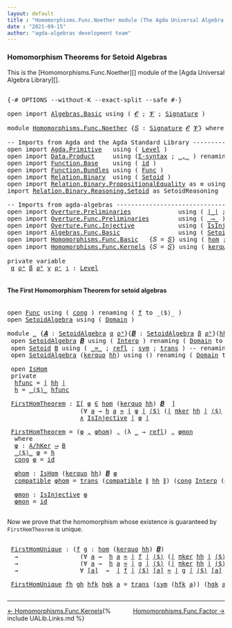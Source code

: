 ```yaml
---
layout: default
title : "Homomorphisms.Func.Noether module (The Agda Universal Algebra Library)"
date : "2021-09-15"
author: "agda-algebras development team"
---
```


### <a id="homomorphism-theorems">Homomorphism Theorems for Setoid Algebras</a>

This is the [Homomorphisms.Func.Noether][] module of the [Agda Universal Algebra Library][].

<pre class="Agda">

<a id="357" class="Symbol">{-#</a> <a id="361" class="Keyword">OPTIONS</a> <a id="369" class="Pragma">--without-K</a> <a id="381" class="Pragma">--exact-split</a> <a id="395" class="Pragma">--safe</a> <a id="402" class="Symbol">#-}</a>

<a id="407" class="Keyword">open</a> <a id="412" class="Keyword">import</a> <a id="419" href="Algebras.Basic.html" class="Module">Algebras.Basic</a> <a id="434" class="Keyword">using</a> <a id="440" class="Symbol">(</a> <a id="442" href="Algebras.Basic.html#1130" class="Generalizable">𝓞</a> <a id="444" class="Symbol">;</a> <a id="446" href="Algebras.Basic.html#1132" class="Generalizable">𝓥</a> <a id="448" class="Symbol">;</a> <a id="450" href="Algebras.Basic.html#3858" class="Function">Signature</a> <a id="460" class="Symbol">)</a>

<a id="463" class="Keyword">module</a> <a id="470" href="Homomorphisms.Func.Noether.html" class="Module">Homomorphisms.Func.Noether</a> <a id="497" class="Symbol">{</a><a id="498" href="Homomorphisms.Func.Noether.html#498" class="Bound">𝑆</a> <a id="500" class="Symbol">:</a> <a id="502" href="Algebras.Basic.html#3858" class="Function">Signature</a> <a id="512" href="Algebras.Basic.html#1130" class="Generalizable">𝓞</a> <a id="514" href="Algebras.Basic.html#1132" class="Generalizable">𝓥</a><a id="515" class="Symbol">}</a> <a id="517" class="Keyword">where</a>

<a id="524" class="Comment">-- Imports from Agda and the Agda Standard Library ---------------------------</a>
<a id="603" class="Keyword">open</a> <a id="608" class="Keyword">import</a> <a id="615" href="Agda.Primitive.html" class="Module">Agda.Primitive</a>   <a id="632" class="Keyword">using</a> <a id="638" class="Symbol">(</a> <a id="640" href="Agda.Primitive.html#597" class="Postulate">Level</a> <a id="646" class="Symbol">)</a>
<a id="648" class="Keyword">open</a> <a id="653" class="Keyword">import</a> <a id="660" href="Data.Product.html" class="Module">Data.Product</a>     <a id="677" class="Keyword">using</a> <a id="683" class="Symbol">(</a><a id="684" href="Data.Product.html#916" class="Function">Σ-syntax</a> <a id="693" class="Symbol">;</a> <a id="695" href="Agda.Builtin.Sigma.html#236" class="InductiveConstructor Operator">_,_</a> <a id="699" class="Symbol">)</a> <a id="701" class="Keyword">renaming</a> <a id="710" class="Symbol">(</a> <a id="712" href="Data.Product.html#1167" class="Function Operator">_×_</a> <a id="716" class="Symbol">to</a> <a id="719" class="Function Operator">_∧_</a> <a id="723" class="Symbol">)</a>
<a id="725" class="Keyword">open</a> <a id="730" class="Keyword">import</a> <a id="737" href="Function.Base.html" class="Module">Function.Base</a>    <a id="754" class="Keyword">using</a> <a id="760" class="Symbol">(</a> <a id="762" href="Function.Base.html#615" class="Function">id</a> <a id="765" class="Symbol">)</a>
<a id="767" class="Keyword">open</a> <a id="772" class="Keyword">import</a> <a id="779" href="Function.Bundles.html" class="Module">Function.Bundles</a> <a id="796" class="Keyword">using</a> <a id="802" class="Symbol">(</a> <a id="804" href="Function.Bundles.html#1868" class="Record">Func</a> <a id="809" class="Symbol">)</a>
<a id="811" class="Keyword">open</a> <a id="816" class="Keyword">import</a> <a id="823" href="Relation.Binary.html" class="Module">Relation.Binary</a>  <a id="840" class="Keyword">using</a> <a id="846" class="Symbol">(</a> <a id="848" href="Relation.Binary.Bundles.html#1009" class="Record">Setoid</a> <a id="855" class="Symbol">)</a>
<a id="857" class="Keyword">open</a> <a id="862" class="Keyword">import</a> <a id="869" href="Relation.Binary.PropositionalEquality.html" class="Module">Relation.Binary.PropositionalEquality</a> <a id="907" class="Symbol">as</a> <a id="910" class="Module">≡</a> <a id="912" class="Keyword">using</a> <a id="918" class="Symbol">(</a> <a id="920" href="Agda.Builtin.Equality.html#151" class="Datatype Operator">_≡_</a> <a id="924" class="Symbol">)</a>
<a id="926" class="Keyword">import</a> <a id="933" href="Relation.Binary.Reasoning.Setoid.html" class="Module">Relation.Binary.Reasoning.Setoid</a> <a id="966" class="Symbol">as</a> <a id="969" class="Module">SetoidReasoning</a>

<a id="986" class="Comment">-- Imports from agda-algebras ------------------------------------------------</a>
<a id="1065" class="Keyword">open</a> <a id="1070" class="Keyword">import</a> <a id="1077" href="Overture.Preliminaries.html" class="Module">Overture.Preliminaries</a>             <a id="1112" class="Keyword">using</a> <a id="1118" class="Symbol">(</a> <a id="1120" href="Overture.Preliminaries.html#4382" class="Function Operator">∣_∣</a> <a id="1124" class="Symbol">;</a> <a id="1126" href="Overture.Preliminaries.html#4420" class="Function Operator">∥_∥</a> <a id="1130" class="Symbol">)</a>
<a id="1132" class="Keyword">open</a> <a id="1137" class="Keyword">import</a> <a id="1144" href="Overture.Func.Preliminaries.html" class="Module">Overture.Func.Preliminaries</a>        <a id="1179" class="Keyword">using</a> <a id="1185" class="Symbol">(</a> <a id="1187" href="Overture.Func.Preliminaries.html#789" class="Function Operator">_⟶_</a> <a id="1191" class="Symbol">)</a>
<a id="1193" class="Keyword">open</a> <a id="1198" class="Keyword">import</a> <a id="1205" href="Overture.Func.Injective.html" class="Module">Overture.Func.Injective</a>            <a id="1240" class="Keyword">using</a> <a id="1246" class="Symbol">(</a> <a id="1248" href="Overture.Func.Injective.html#1886" class="Function">IsInjective</a> <a id="1260" class="Symbol">)</a>
<a id="1262" class="Keyword">open</a> <a id="1267" class="Keyword">import</a> <a id="1274" href="Algebras.Func.Basic.html" class="Module">Algebras.Func.Basic</a>                <a id="1309" class="Keyword">using</a> <a id="1315" class="Symbol">(</a> <a id="1317" href="Algebras.Func.Basic.html#2874" class="Record">SetoidAlgebra</a> <a id="1331" class="Symbol">;</a> <a id="1333" href="Algebras.Func.Basic.html#4076" class="Function Operator">_̂_</a><a id="1336" class="Symbol">)</a>
<a id="1338" class="Keyword">open</a> <a id="1343" class="Keyword">import</a> <a id="1350" href="Homomorphisms.Func.Basic.html" class="Module">Homomorphisms.Func.Basic</a>   <a id="1377" class="Symbol">{</a><a id="1378" class="Argument">𝑆</a> <a id="1380" class="Symbol">=</a> <a id="1382" href="Homomorphisms.Func.Noether.html#498" class="Bound">𝑆</a><a id="1383" class="Symbol">}</a> <a id="1385" class="Keyword">using</a> <a id="1391" class="Symbol">(</a> <a id="1393" href="Homomorphisms.Func.Basic.html#2112" class="Function">hom</a> <a id="1397" class="Symbol">;</a> <a id="1399" href="Homomorphisms.Func.Basic.html#2016" class="Record">IsHom</a> <a id="1405" class="Symbol">)</a>
<a id="1407" class="Keyword">open</a> <a id="1412" class="Keyword">import</a> <a id="1419" href="Homomorphisms.Func.Kernels.html" class="Module">Homomorphisms.Func.Kernels</a> <a id="1446" class="Symbol">{</a><a id="1447" class="Argument">𝑆</a> <a id="1449" class="Symbol">=</a> <a id="1451" href="Homomorphisms.Func.Noether.html#498" class="Bound">𝑆</a><a id="1452" class="Symbol">}</a> <a id="1454" class="Keyword">using</a> <a id="1460" class="Symbol">(</a> <a id="1462" href="Homomorphisms.Func.Kernels.html#3232" class="Function">kerquo</a> <a id="1469" class="Symbol">;</a> <a id="1471" href="Homomorphisms.Func.Kernels.html#4864" class="Function">πker</a> <a id="1476" class="Symbol">)</a>

<a id="1479" class="Keyword">private</a> <a id="1487" class="Keyword">variable</a>
 <a id="1497" href="Homomorphisms.Func.Noether.html#1497" class="Generalizable">α</a> <a id="1499" href="Homomorphisms.Func.Noether.html#1499" class="Generalizable">ρᵃ</a> <a id="1502" href="Homomorphisms.Func.Noether.html#1502" class="Generalizable">β</a> <a id="1504" href="Homomorphisms.Func.Noether.html#1504" class="Generalizable">ρᵇ</a> <a id="1507" href="Homomorphisms.Func.Noether.html#1507" class="Generalizable">γ</a> <a id="1509" href="Homomorphisms.Func.Noether.html#1509" class="Generalizable">ρᶜ</a> <a id="1512" href="Homomorphisms.Func.Noether.html#1512" class="Generalizable">ι</a> <a id="1514" class="Symbol">:</a> <a id="1516" href="Agda.Primitive.html#597" class="Postulate">Level</a>

</pre>

#### <a id="the-first-homomorphism-theorem">The First Homomorphism Theorem for setoid algebras</a>

<pre class="Agda">

<a id="1649" class="Keyword">open</a> <a id="1654" href="Function.Bundles.html#1868" class="Module">Func</a> <a id="1659" class="Keyword">using</a> <a id="1665" class="Symbol">(</a> <a id="1667" href="Function.Bundles.html#1938" class="Field">cong</a> <a id="1672" class="Symbol">)</a> <a id="1674" class="Keyword">renaming</a> <a id="1683" class="Symbol">(</a> <a id="1685" href="Function.Bundles.html#1919" class="Field">f</a> <a id="1687" class="Symbol">to</a> <a id="1690" class="Field">_⟨$⟩_</a> <a id="1696" class="Symbol">)</a>
<a id="1698" class="Keyword">open</a> <a id="1703" href="Algebras.Func.Basic.html#2874" class="Module">SetoidAlgebra</a> <a id="1717" class="Keyword">using</a> <a id="1723" class="Symbol">(</a> <a id="1725" href="Algebras.Func.Basic.html#2937" class="Field">Domain</a> <a id="1732" class="Symbol">)</a>

<a id="1735" class="Keyword">module</a> <a id="1742" href="Homomorphisms.Func.Noether.html#1742" class="Module">_</a> <a id="1744" class="Symbol">{</a><a id="1745" href="Homomorphisms.Func.Noether.html#1745" class="Bound">𝑨</a> <a id="1747" class="Symbol">:</a> <a id="1749" href="Algebras.Func.Basic.html#2874" class="Record">SetoidAlgebra</a> <a id="1763" href="Homomorphisms.Func.Noether.html#1497" class="Generalizable">α</a> <a id="1765" href="Homomorphisms.Func.Noether.html#1499" class="Generalizable">ρᵃ</a><a id="1767" class="Symbol">}{</a><a id="1769" href="Homomorphisms.Func.Noether.html#1769" class="Bound">𝑩</a> <a id="1771" class="Symbol">:</a> <a id="1773" href="Algebras.Func.Basic.html#2874" class="Record">SetoidAlgebra</a> <a id="1787" href="Homomorphisms.Func.Noether.html#1502" class="Generalizable">β</a> <a id="1789" href="Homomorphisms.Func.Noether.html#1504" class="Generalizable">ρᵇ</a><a id="1791" class="Symbol">}(</a><a id="1793" href="Homomorphisms.Func.Noether.html#1793" class="Bound">hh</a> <a id="1796" class="Symbol">:</a> <a id="1798" href="Homomorphisms.Func.Basic.html#2112" class="Function">hom</a> <a id="1802" href="Homomorphisms.Func.Noether.html#1745" class="Bound">𝑨</a> <a id="1804" href="Homomorphisms.Func.Noether.html#1769" class="Bound">𝑩</a><a id="1805" class="Symbol">)</a> <a id="1807" class="Keyword">where</a>
 <a id="1814" class="Keyword">open</a> <a id="1819" href="Algebras.Func.Basic.html#2874" class="Module">SetoidAlgebra</a> <a id="1833" href="Homomorphisms.Func.Noether.html#1769" class="Bound">𝑩</a> <a id="1835" class="Keyword">using</a> <a id="1841" class="Symbol">(</a> <a id="1843" href="Algebras.Func.Basic.html#2959" class="Field">Interp</a> <a id="1850" class="Symbol">)</a> <a id="1852" class="Keyword">renaming</a> <a id="1861" class="Symbol">(</a> <a id="1863" href="Algebras.Func.Basic.html#2937" class="Field">Domain</a> <a id="1870" class="Symbol">to</a> <a id="1873" class="Field">B</a> <a id="1875" class="Symbol">)</a>
 <a id="1878" class="Keyword">open</a> <a id="1883" href="Relation.Binary.Bundles.html#1009" class="Module">Setoid</a> <a id="1890" href="Homomorphisms.Func.Noether.html#1873" class="Function">B</a> <a id="1892" class="Keyword">using</a> <a id="1898" class="Symbol">(</a> <a id="1900" href="Relation.Binary.Bundles.html#1098" class="Field Operator">_≈_</a> <a id="1904" class="Symbol">;</a> <a id="1906" href="Relation.Binary.Structures.html#1568" class="Function">refl</a> <a id="1911" class="Symbol">;</a> <a id="1913" href="Relation.Binary.Structures.html#1594" class="Function">sym</a> <a id="1917" class="Symbol">;</a> <a id="1919" href="Relation.Binary.Structures.html#1620" class="Function">trans</a> <a id="1925" class="Symbol">)</a> <a id="1927" class="Comment">-- renaming ( _≈_ to _≈₂_ )</a>
 <a id="1956" class="Keyword">open</a> <a id="1961" href="Algebras.Func.Basic.html#2874" class="Module">SetoidAlgebra</a> <a id="1975" class="Symbol">(</a><a id="1976" href="Homomorphisms.Func.Kernels.html#3232" class="Function">kerquo</a> <a id="1983" href="Homomorphisms.Func.Noether.html#1793" class="Bound">hh</a><a id="1985" class="Symbol">)</a> <a id="1987" class="Keyword">using</a> <a id="1993" class="Symbol">()</a> <a id="1996" class="Keyword">renaming</a> <a id="2005" class="Symbol">(</a> <a id="2007" href="Algebras.Func.Basic.html#2937" class="Field">Domain</a> <a id="2014" class="Symbol">to</a> <a id="2017" class="Field">A/hKer</a> <a id="2024" class="Symbol">)</a>

 <a id="2028" class="Keyword">open</a> <a id="2033" href="Homomorphisms.Func.Basic.html#2016" class="Module">IsHom</a>
 <a id="2040" class="Keyword">private</a>
  <a id="2050" href="Homomorphisms.Func.Noether.html#2050" class="Function">hfunc</a> <a id="2056" class="Symbol">=</a> <a id="2058" href="Overture.Preliminaries.html#4382" class="Function Operator">∣</a> <a id="2060" href="Homomorphisms.Func.Noether.html#1793" class="Bound">hh</a> <a id="2063" href="Overture.Preliminaries.html#4382" class="Function Operator">∣</a>
  <a id="2067" href="Homomorphisms.Func.Noether.html#2067" class="Function">h</a> <a id="2069" class="Symbol">=</a> <a id="2071" href="Homomorphisms.Func.Noether.html#1690" class="Field Operator">_⟨$⟩_</a> <a id="2077" href="Homomorphisms.Func.Noether.html#2050" class="Function">hfunc</a>

 <a id="2085" href="Homomorphisms.Func.Noether.html#2085" class="Function">FirstHomTheorem</a> <a id="2101" class="Symbol">:</a> <a id="2103" href="Data.Product.html#916" class="Function">Σ[</a> <a id="2106" href="Homomorphisms.Func.Noether.html#2106" class="Bound">φ</a> <a id="2108" href="Data.Product.html#916" class="Function">∈</a> <a id="2110" href="Homomorphisms.Func.Basic.html#2112" class="Function">hom</a> <a id="2114" class="Symbol">(</a><a id="2115" href="Homomorphisms.Func.Kernels.html#3232" class="Function">kerquo</a> <a id="2122" href="Homomorphisms.Func.Noether.html#1793" class="Bound">hh</a><a id="2124" class="Symbol">)</a> <a id="2126" href="Homomorphisms.Func.Noether.html#1769" class="Bound">𝑩</a>  <a id="2129" href="Data.Product.html#916" class="Function">]</a>
                    <a id="2151" class="Symbol">(∀</a> <a id="2154" href="Homomorphisms.Func.Noether.html#2154" class="Bound">a</a> <a id="2156" class="Symbol">→</a> <a id="2158" href="Homomorphisms.Func.Noether.html#2067" class="Function">h</a> <a id="2160" href="Homomorphisms.Func.Noether.html#2154" class="Bound">a</a> <a id="2162" href="Relation.Binary.Bundles.html#1098" class="Function Operator">≈</a> <a id="2164" href="Overture.Preliminaries.html#4382" class="Function Operator">∣</a> <a id="2166" href="Homomorphisms.Func.Noether.html#2106" class="Bound">φ</a> <a id="2168" href="Overture.Preliminaries.html#4382" class="Function Operator">∣</a> <a id="2170" href="Homomorphisms.Func.Noether.html#1690" class="Field Operator">⟨$⟩</a> <a id="2174" class="Symbol">(</a><a id="2175" href="Overture.Preliminaries.html#4382" class="Function Operator">∣</a> <a id="2177" href="Homomorphisms.Func.Kernels.html#4864" class="Function">πker</a> <a id="2182" href="Homomorphisms.Func.Noether.html#1793" class="Bound">hh</a> <a id="2185" href="Overture.Preliminaries.html#4382" class="Function Operator">∣</a> <a id="2187" href="Homomorphisms.Func.Noether.html#1690" class="Field Operator">⟨$⟩</a> <a id="2191" href="Homomorphisms.Func.Noether.html#2154" class="Bound">a</a><a id="2192" class="Symbol">))</a>
                    <a id="2215" href="Homomorphisms.Func.Noether.html#719" class="Function Operator">∧</a> <a id="2217" href="Overture.Func.Injective.html#1886" class="Function">IsInjective</a> <a id="2229" href="Overture.Preliminaries.html#4382" class="Function Operator">∣</a> <a id="2231" href="Homomorphisms.Func.Noether.html#2106" class="Bound">φ</a> <a id="2233" href="Overture.Preliminaries.html#4382" class="Function Operator">∣</a>

 <a id="2237" href="Homomorphisms.Func.Noether.html#2085" class="Function">FirstHomTheorem</a> <a id="2253" class="Symbol">=</a> <a id="2255" class="Symbol">(</a><a id="2256" href="Homomorphisms.Func.Noether.html#2298" class="Function">φ</a> <a id="2258" href="Agda.Builtin.Sigma.html#236" class="InductiveConstructor Operator">,</a> <a id="2260" href="Homomorphisms.Func.Noether.html#2344" class="Function">φhom</a><a id="2264" class="Symbol">)</a> <a id="2266" href="Agda.Builtin.Sigma.html#236" class="InductiveConstructor Operator">,</a> <a id="2268" class="Symbol">(λ</a> <a id="2271" href="Homomorphisms.Func.Noether.html#2271" class="Bound">_</a> <a id="2273" class="Symbol">→</a> <a id="2275" href="Relation.Binary.Structures.html#1568" class="Function">refl</a><a id="2279" class="Symbol">)</a> <a id="2281" href="Agda.Builtin.Sigma.html#236" class="InductiveConstructor Operator">,</a> <a id="2283" href="Homomorphisms.Func.Noether.html#2460" class="Function">φmon</a>
  <a id="2290" class="Keyword">where</a>
  <a id="2298" href="Homomorphisms.Func.Noether.html#2298" class="Function">φ</a> <a id="2300" class="Symbol">:</a> <a id="2302" href="Homomorphisms.Func.Noether.html#2017" class="Function">A/hKer</a> <a id="2309" href="Overture.Func.Preliminaries.html#789" class="Function Operator">⟶</a> <a id="2311" href="Homomorphisms.Func.Noether.html#1873" class="Function">B</a>
  <a id="2315" href="Homomorphisms.Func.Noether.html#1690" class="Field Operator">_⟨$⟩_</a> <a id="2321" href="Homomorphisms.Func.Noether.html#2298" class="Function">φ</a> <a id="2323" class="Symbol">=</a> <a id="2325" href="Homomorphisms.Func.Noether.html#2067" class="Function">h</a>
  <a id="2329" href="Function.Bundles.html#1938" class="Field">cong</a> <a id="2334" href="Homomorphisms.Func.Noether.html#2298" class="Function">φ</a> <a id="2336" class="Symbol">=</a> <a id="2338" href="Function.Base.html#615" class="Function">id</a>

  <a id="2344" href="Homomorphisms.Func.Noether.html#2344" class="Function">φhom</a> <a id="2349" class="Symbol">:</a> <a id="2351" href="Homomorphisms.Func.Basic.html#2016" class="Record">IsHom</a> <a id="2357" class="Symbol">(</a><a id="2358" href="Homomorphisms.Func.Kernels.html#3232" class="Function">kerquo</a> <a id="2365" href="Homomorphisms.Func.Noether.html#1793" class="Bound">hh</a><a id="2367" class="Symbol">)</a> <a id="2369" href="Homomorphisms.Func.Noether.html#1769" class="Bound">𝑩</a> <a id="2371" href="Homomorphisms.Func.Noether.html#2298" class="Function">φ</a>
  <a id="2375" href="Homomorphisms.Func.Basic.html#2080" class="Field">compatible</a> <a id="2386" href="Homomorphisms.Func.Noether.html#2344" class="Function">φhom</a> <a id="2391" class="Symbol">=</a> <a id="2393" href="Relation.Binary.Structures.html#1620" class="Function">trans</a> <a id="2399" class="Symbol">(</a><a id="2400" href="Homomorphisms.Func.Basic.html#2080" class="Field">compatible</a> <a id="2411" href="Overture.Preliminaries.html#4420" class="Function Operator">∥</a> <a id="2413" href="Homomorphisms.Func.Noether.html#1793" class="Bound">hh</a> <a id="2416" href="Overture.Preliminaries.html#4420" class="Function Operator">∥</a><a id="2417" class="Symbol">)</a> <a id="2419" class="Symbol">(</a><a id="2420" href="Function.Bundles.html#1938" class="Field">cong</a> <a id="2425" href="Algebras.Func.Basic.html#2959" class="Function">Interp</a> <a id="2432" class="Symbol">(</a><a id="2433" href="Agda.Builtin.Equality.html#208" class="InductiveConstructor">≡.refl</a> <a id="2440" href="Agda.Builtin.Sigma.html#236" class="InductiveConstructor Operator">,</a> <a id="2442" class="Symbol">(λ</a> <a id="2445" href="Homomorphisms.Func.Noether.html#2445" class="Bound">_</a> <a id="2447" class="Symbol">→</a> <a id="2449" href="Relation.Binary.Structures.html#1568" class="Function">refl</a><a id="2453" class="Symbol">)))</a>

  <a id="2460" href="Homomorphisms.Func.Noether.html#2460" class="Function">φmon</a> <a id="2465" class="Symbol">:</a> <a id="2467" href="Overture.Func.Injective.html#1886" class="Function">IsInjective</a> <a id="2479" href="Homomorphisms.Func.Noether.html#2298" class="Function">φ</a>
  <a id="2483" href="Homomorphisms.Func.Noether.html#2460" class="Function">φmon</a> <a id="2488" class="Symbol">=</a> <a id="2490" href="Function.Base.html#615" class="Function">id</a>

</pre>

Now we prove that the homomorphism whose existence is guaranteed by `FirstHomTheorem` is unique.

<pre class="Agda">

 <a id="2619" href="Homomorphisms.Func.Noether.html#2619" class="Function">FirstHomUnique</a> <a id="2634" class="Symbol">:</a> <a id="2636" class="Symbol">(</a><a id="2637" href="Homomorphisms.Func.Noether.html#2637" class="Bound">f</a> <a id="2639" href="Homomorphisms.Func.Noether.html#2639" class="Bound">g</a> <a id="2641" class="Symbol">:</a> <a id="2643" href="Homomorphisms.Func.Basic.html#2112" class="Function">hom</a> <a id="2647" class="Symbol">(</a><a id="2648" href="Homomorphisms.Func.Kernels.html#3232" class="Function">kerquo</a> <a id="2655" href="Homomorphisms.Func.Noether.html#1793" class="Bound">hh</a><a id="2657" class="Symbol">)</a> <a id="2659" href="Homomorphisms.Func.Noether.html#1769" class="Bound">𝑩</a><a id="2660" class="Symbol">)</a>
  <a id="2664" class="Symbol">→</a>                 <a id="2682" class="Symbol">(∀</a> <a id="2685" href="Homomorphisms.Func.Noether.html#2685" class="Bound">a</a> <a id="2687" class="Symbol">→</a>  <a id="2690" href="Homomorphisms.Func.Noether.html#2067" class="Function">h</a> <a id="2692" href="Homomorphisms.Func.Noether.html#2685" class="Bound">a</a> <a id="2694" href="Relation.Binary.Bundles.html#1098" class="Function Operator">≈</a> <a id="2696" href="Overture.Preliminaries.html#4382" class="Function Operator">∣</a> <a id="2698" href="Homomorphisms.Func.Noether.html#2637" class="Bound">f</a> <a id="2700" href="Overture.Preliminaries.html#4382" class="Function Operator">∣</a> <a id="2702" href="Homomorphisms.Func.Noether.html#1690" class="Field Operator">⟨$⟩</a> <a id="2706" class="Symbol">(</a><a id="2707" href="Overture.Preliminaries.html#4382" class="Function Operator">∣</a> <a id="2709" href="Homomorphisms.Func.Kernels.html#4864" class="Function">πker</a> <a id="2714" href="Homomorphisms.Func.Noether.html#1793" class="Bound">hh</a> <a id="2717" href="Overture.Preliminaries.html#4382" class="Function Operator">∣</a> <a id="2719" href="Homomorphisms.Func.Noether.html#1690" class="Field Operator">⟨$⟩</a> <a id="2723" href="Homomorphisms.Func.Noether.html#2685" class="Bound">a</a><a id="2724" class="Symbol">))</a>
  <a id="2729" class="Symbol">→</a>                 <a id="2747" class="Symbol">(∀</a> <a id="2750" href="Homomorphisms.Func.Noether.html#2750" class="Bound">a</a> <a id="2752" class="Symbol">→</a>  <a id="2755" href="Homomorphisms.Func.Noether.html#2067" class="Function">h</a> <a id="2757" href="Homomorphisms.Func.Noether.html#2750" class="Bound">a</a> <a id="2759" href="Relation.Binary.Bundles.html#1098" class="Function Operator">≈</a> <a id="2761" href="Overture.Preliminaries.html#4382" class="Function Operator">∣</a> <a id="2763" href="Homomorphisms.Func.Noether.html#2639" class="Bound">g</a> <a id="2765" href="Overture.Preliminaries.html#4382" class="Function Operator">∣</a> <a id="2767" href="Homomorphisms.Func.Noether.html#1690" class="Field Operator">⟨$⟩</a> <a id="2771" class="Symbol">(</a><a id="2772" href="Overture.Preliminaries.html#4382" class="Function Operator">∣</a> <a id="2774" href="Homomorphisms.Func.Kernels.html#4864" class="Function">πker</a> <a id="2779" href="Homomorphisms.Func.Noether.html#1793" class="Bound">hh</a> <a id="2782" href="Overture.Preliminaries.html#4382" class="Function Operator">∣</a> <a id="2784" href="Homomorphisms.Func.Noether.html#1690" class="Field Operator">⟨$⟩</a> <a id="2788" href="Homomorphisms.Func.Noether.html#2750" class="Bound">a</a><a id="2789" class="Symbol">))</a>
  <a id="2794" class="Symbol">→</a>                 <a id="2812" class="Symbol">∀</a> <a id="2814" href="Homomorphisms.Func.Noether.html#2814" class="Bound">[a]</a>  <a id="2819" class="Symbol">→</a>  <a id="2822" href="Overture.Preliminaries.html#4382" class="Function Operator">∣</a> <a id="2824" href="Homomorphisms.Func.Noether.html#2637" class="Bound">f</a> <a id="2826" href="Overture.Preliminaries.html#4382" class="Function Operator">∣</a> <a id="2828" href="Homomorphisms.Func.Noether.html#1690" class="Field Operator">⟨$⟩</a> <a id="2832" href="Homomorphisms.Func.Noether.html#2814" class="Bound">[a]</a> <a id="2836" href="Relation.Binary.Bundles.html#1098" class="Function Operator">≈</a> <a id="2838" href="Overture.Preliminaries.html#4382" class="Function Operator">∣</a> <a id="2840" href="Homomorphisms.Func.Noether.html#2639" class="Bound">g</a> <a id="2842" href="Overture.Preliminaries.html#4382" class="Function Operator">∣</a> <a id="2844" href="Homomorphisms.Func.Noether.html#1690" class="Field Operator">⟨$⟩</a> <a id="2848" href="Homomorphisms.Func.Noether.html#2814" class="Bound">[a]</a>

 <a id="2854" href="Homomorphisms.Func.Noether.html#2619" class="Function">FirstHomUnique</a> <a id="2869" href="Homomorphisms.Func.Noether.html#2869" class="Bound">fh</a> <a id="2872" href="Homomorphisms.Func.Noether.html#2872" class="Bound">gh</a> <a id="2875" href="Homomorphisms.Func.Noether.html#2875" class="Bound">hfk</a> <a id="2879" href="Homomorphisms.Func.Noether.html#2879" class="Bound">hgk</a> <a id="2883" href="Homomorphisms.Func.Noether.html#2883" class="Bound">a</a> <a id="2885" class="Symbol">=</a> <a id="2887" href="Relation.Binary.Structures.html#1620" class="Function">trans</a> <a id="2893" class="Symbol">(</a><a id="2894" href="Relation.Binary.Structures.html#1594" class="Function">sym</a> <a id="2898" class="Symbol">(</a><a id="2899" href="Homomorphisms.Func.Noether.html#2875" class="Bound">hfk</a> <a id="2903" href="Homomorphisms.Func.Noether.html#2883" class="Bound">a</a><a id="2904" class="Symbol">))</a> <a id="2907" class="Symbol">(</a><a id="2908" href="Homomorphisms.Func.Noether.html#2879" class="Bound">hgk</a> <a id="2912" href="Homomorphisms.Func.Noether.html#2883" class="Bound">a</a><a id="2913" class="Symbol">)</a>

</pre>

--------------------------------------

<span style="float:left;">[← Homomorphisms.Func.Kernels](Homomorphisms.Func.Kernels.html)</span>
<span style="float:right;">[Homomorphisms.Func.Factor →](Homomorphisms.Func.Factor.html)</span>

{% include UALib.Links.md %}
